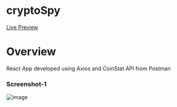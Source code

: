 # cryptoSpy
[Live Preview](https://pratikkabade.github.io/cryptoSpy)

# Overview
 React App developed using Axios and CoinStat API from Postman

### Screenshot-1
![image](https://user-images.githubusercontent.com/76637730/174226114-10193ac5-0b19-40e0-803a-90c5d5a64e78.png)
